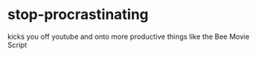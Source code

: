 # stop-procrastinating
kicks you off youtube and onto more productive things like the Bee Movie Script
